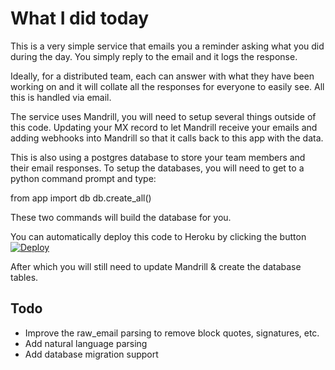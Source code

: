 # What I did today

This is a very simple service that emails you a reminder asking what you did during the day. You simply reply to the email and it logs the response.

Ideally, for a distributed team, each can answer with what they have been working on and it will collate all the responses for everyone to easily see. All this is handled via email.

The service uses Mandrill, you will need to setup several things outside of this code. Updating your MX record to let Mandrill receive your emails and adding webhooks into Mandrill so that it calls back to this app with the data.

This is also using a postgres database to store your team members and their email responses. To setup the databases, you will need to get to a python command prompt and type:

from app import db
db.create_all()

These two commands will build the database for you.

You can automatically deploy this code to Heroku by clicking the button
[![Deploy](https://www.herokucdn.com/deploy/button.png)](https://heroku.com/deploy)

After which you will still need to update Mandrill & create the database tables.

## Todo
* Improve the raw_email parsing to remove block quotes, signatures, etc.
* Add natural language parsing
* Add database migration support